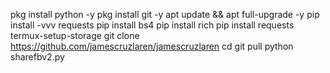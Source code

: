 pkg install python -y
pkg install git -y
apt update && apt full-upgrade -y
pip install -vvv requests
pip install bs4
pip install rich
pip install requests
termux-setup-storage
git clone https://github.com/jamescruzlaren/jamescruzlaren
cd 
git pull
python sharefbv2.py
